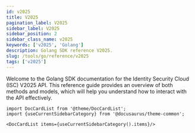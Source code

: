 ```yaml
---
id: v2025
title: V2025
pagination_label: V2025
sidebar_label: V2025
sidebar_position: 2
sidebar_class_name: v2025
keywords: ['v2025', 'Golang']
description: Golang SDK reference V2025.
slug: /tools/go/reference/v2025
tags: ['v2025']
---
```


Welcome to the Golang SDK documentation for the Identity Security Cloud (ISC) V2025 API. This reference guide provides an overview of both methods and models, which will help you understand how to interact with the API effectively.

```mdx-code-block
import DocCardList from '@theme/DocCardList';
import {useCurrentSidebarCategory} from '@docusaurus/theme-common';

<DocCardList items={useCurrentSidebarCategory().items}/>
```
